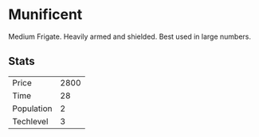 # Munificent

Medium Frigate. Heavily armed and shielded. Best used in large numbers.

## Stats

<table>
    <tr>
        <td>Price</td>
        <td>2800</td>
    </tr>
    <tr>
        <td>Time</td>
        <td>28</td>
    </tr>
    <tr>
        <td>Population</td>
        <td>2</td>
    </tr>
    <tr>
        <td>Techlevel</td>
        <td>3</td>
    </tr>
</table>
